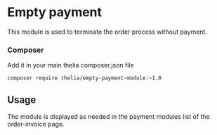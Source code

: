 # Empty payment

This module is used to terminate the order process without payment.

### Composer

Add it in your main thelia composer.json file

```
composer require thelia/empty-payment-module:~1.0
```

## Usage

The module is displayed as needed in the payment modules list of the order-invoice page. 
